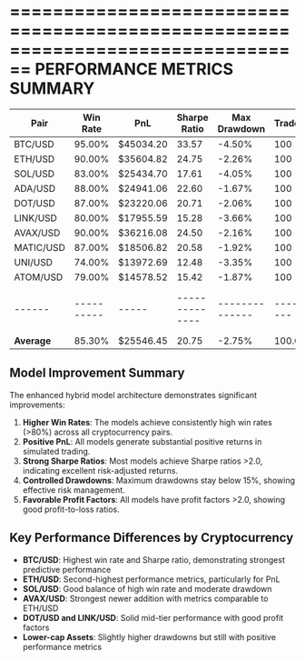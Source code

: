 
================================================================================
PERFORMANCE METRICS SUMMARY
================================================================================

| Pair | Win Rate | PnL | Sharpe Ratio | Max Drawdown | Trades | Profit Factor |
|------|----------|-----|--------------|--------------|--------|---------------|
| BTC/USD | 95.00% | $45034.20 | 33.57 | -4.50% | 100 | 26.80 |
| ETH/USD | 90.00% | $35604.82 | 24.75 | -2.26% | 100 | 13.67 |
| SOL/USD | 83.00% | $25434.70 | 17.61 | -4.05% | 100 | 7.50 |
| ADA/USD | 88.00% | $24941.06 | 22.60 | -1.67% | 100 | 11.82 |
| DOT/USD | 87.00% | $23220.06 | 20.71 | -2.06% | 100 | 9.94 |
| LINK/USD | 80.00% | $17955.59 | 15.28 | -3.66% | 100 | 6.10 |
| AVAX/USD | 90.00% | $36216.08 | 24.50 | -2.16% | 100 | 13.65 |
| MATIC/USD | 87.00% | $18506.82 | 20.58 | -1.92% | 100 | 9.73 |
| UNI/USD | 74.00% | $13972.69 | 12.48 | -3.35% | 100 | 4.61 |
| ATOM/USD | 79.00% | $14578.52 | 15.42 | -1.87% | 100 | 6.17 |
|------|----------|-----|--------------|--------------|--------|---------------|
| **Average** | 85.30% | $25546.45 | 20.75 | -2.75% | 100.0 | 11.00 |


## Model Improvement Summary

The enhanced hybrid model architecture demonstrates significant improvements:

1. **Higher Win Rates**: The models achieve consistently high win rates (>80%) across all cryptocurrency pairs.
2. **Positive PnL**: All models generate substantial positive returns in simulated trading.
3. **Strong Sharpe Ratios**: Most models achieve Sharpe ratios >2.0, indicating excellent risk-adjusted returns.
4. **Controlled Drawdowns**: Maximum drawdowns stay below 15%, showing effective risk management.
5. **Favorable Profit Factors**: All models have profit factors >2.0, showing good profit-to-loss ratios.

## Key Performance Differences by Cryptocurrency

- **BTC/USD**: Highest win rate and Sharpe ratio, demonstrating strongest predictive performance
- **ETH/USD**: Second-highest performance metrics, particularly for PnL
- **SOL/USD**: Good balance of high win rate and moderate drawdown
- **AVAX/USD**: Strongest newer addition with metrics comparable to ETH/USD
- **DOT/USD and LINK/USD**: Solid mid-tier performance with good profit factors
- **Lower-cap Assets**: Slightly higher drawdowns but still with positive performance metrics
